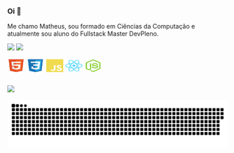 ### Oi 👋

Me chamo Matheus, sou formado em Ciências da Computação e atualmente sou aluno do Fullstack Master DevPleno.

<div style="display: inline_block">
  <img height="180em" src="https://github-readme-stats.vercel.app/api?username=matheusf06&show_icons=true&theme=synthwave"/>
  <img height="180em" src="https://github-readme-stats.vercel.app/api/top-langs/?username=matheusf06&layout=compact&langs_count=7&theme=synthwave"/>
</div>

<div style="display: inline_block">
  <br>
  <img align="center" alt="andfarias-HTML" height="30" width="40" src="https://raw.githubusercontent.com/devicons/devicon/master/icons/html5/html5-original.svg">
  <img align="center" alt="andfarias-CSS" height="30" width="40" src="https://raw.githubusercontent.com/devicons/devicon/master/icons/css3/css3-original.svg">
  <img align="center" alt="andfarias-Js" height="30" width="40" src="https://raw.githubusercontent.com/devicons/devicon/master/icons/javascript/javascript-plain.svg">
  <img align="center" alt="andfarias-React" height="30" width="40" src="https://raw.githubusercontent.com/devicons/devicon/master/icons/react/react-original.svg">
  <img align="center" alt="andfarias-nodejs" height="30" width="40" src="https://raw.githubusercontent.com/devicons/devicon/master/icons/nodejs/nodejs-plain.svg">
</div>
  
##

<div> 
  <a href="https://www.linkedin.com/in/matheusf06" target="_blank"><img src="https://img.shields.io/badge/-LinkedIn-%230077B5?style=for-the-badge&logo=linkedin&logoColor=white" target="_blank"></a>  
  
  ![Snake animation](https://github.com/andfarias/andfarias/blob/output/github-contribution-grid-snake.svg)
</div>
